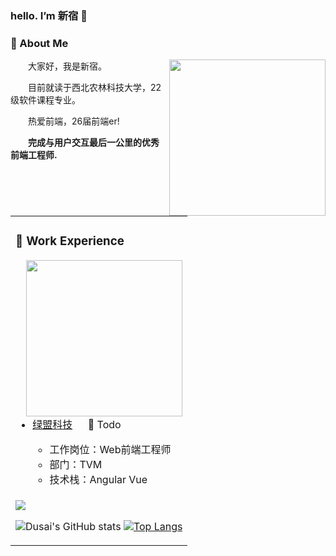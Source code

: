 
### hello. I’m 新宿  👋
### 🤺 About Me
  
<img align="right" width="250" src="https://cdn.jsdelivr.net/gh/sun0225SUN/sun0225SUN/assets/images/hi.gif" />

<p>&emsp;&emsp;大家好，我是新宿。</p>
<p>&emsp;&emsp;目前就读于西北农林科技大学，22级软件课程专业。</p>
<p>&emsp;&emsp;热爱前端，26届前端er!</p>
<p><strong>&emsp;&emsp;完成与用户交互最后一公里的优秀前端工程师.</strong></p>



</td></tr>

<tr>
<td>
<table>
<tr><td>

<!-- About me 关于我 -->

  
### 🏢 Work Experience

<img align="right" width="250" src="https://cdn.jsdelivr.net/gh/sun0225SUN/sun0225SUN/assets/images/hi.gif" />
  
- [绿盟科技](https://120.79.217.107/) &emsp; 📌 Todo
  
  - 工作岗位：Web前端工程师
  - 部门：TVM
  - 技术栈：Angular  Vue



</td>
</tr>

<tr><td>






  <!-- Snake Code Contribution Map 贪吃蛇代码贡献图 -->
  <img src="https://cdn.jsdelivr.net/gh/sun0225SUN/sun0225SUN/profile-snake-contrib/github-contribution-grid-snake-dark.svg" />




![Dusai's GitHub stats](https://github-readme-stats.vercel.app/api?username=nnjjjcc&show_icons=true&theme=radical)
[![Top Langs](https://github-readme-stats.vercel.app/api/top-langs/?username=nnjjjcc)](https://github.com/anuraghazra/github-readme-stats)
<br>
<!--
**nnjjjcc/nnjjjcc** is a ✨ _special_ ✨ repository because its `README.md` (this file) appears on your GitHub profile.

Here are some ideas to get you started:

- 🔭 I’m currently working on ...
- 🌱 I’m currently learning ...
- 👯 I’m looking to collaborate on ...
- 🤔 I’m looking for help with ...
- 💬 Ask me about ...
- 📫 How to reach me: ...
- 😄 Pronouns: ...
- ⚡ Fun fact: ...
-->
